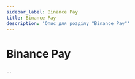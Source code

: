 ```yaml
---
sidebar_label: Binance Pay
title: Binance Pay
description: 'Опис для розділу "Binance Pay"' 
---
```


# Binance Pay

...
